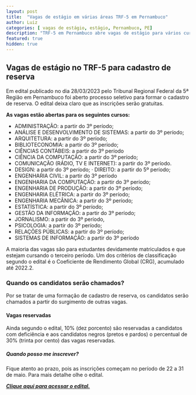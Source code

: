 ```yaml
---
layout: post
title:  "Vagas de estágio em várias áreas TRF-5 em Pernambuco"
author: Luiz
categories: [ vagas de estágio, estágio, Pernambuco, PE]
description: "TRF-5 em Pernambuco abre vagas de estágio para vários cursos entre eles Ciências da Computação e Analise e Desenvolvimento de Sistemas"
featured: true
hidden: true
---
```

## Vagas de estágio no TRF-5 para cadastro de reserva
Em edital publicado no dia 28/03/2023 pelo Tribunal Regional Federal da 5ª Região em Pernambuco foi aberto processo seletivo para formar o cadastro de reserva. O edital deixa claro que as inscrições serão gratuitas. 

 **As vagas estão abertas para os seguintes cursos:**
- ADMINISTRAÇÃO: a partir do 3º período; 
- ANÁLISE E DESENVOLVIMENTO DE SISTEMAS: a partir do 3º período; 
- ARQUITETURA: a partir do 3º período;
- BIBLIOTECONOMIA: a partir do 3º período;
- CIÊNCIAS CONTÁBEIS: a partir do 3º período
- CIÊNCIA DA COMPUTAÇÃO: a partir do 3º período; 
- COMUNICAÇÃO (RÁDIO, TV E INTERNET): a partir do 3º período.
- DESIGN: a partir do 3º período; · DIREITO: a partir do 5º período; 
- ENGENHARIA CIVIL: a partir do 3º período 
- ENGENHARIA DA COMPUTAÇÃO: a partir do 3º período; 
- ENGENHARIA DE PRODUÇÃO: a partir do 3º período; 
- ENGENHARIA ELÉTRICA: a partir do 3º período; 
- ENGENHARIA MECÂNICA: a partir do 3º período; 
- ESTATÍSTICA: a partir do 3º período;
- GESTÃO DA INFORMAÇÃO: a partir do 3º período; 
- JORNALISMO: a partir do 3º período, 
- PSICOLOGIA: a partir do 3º período; 
- RELAÇÕES PÚBLICAS: a partir do 3º período;
- SISTEMAS DE INFORMAÇÃO: a partir do 3º período

A maioria das vagas são para estudantes devidamente matriculados e que estejam cursando o terceiro período. Um dos critérios de classificação segundo o edital é o Coeficiente de Rendimento Global (CRG),  acumulado até 2022.2. 

### Quando os candidatos serão chamados?
Por se tratar de uma formação de cadastro de reserva, os candidatos serão chamados a partir do surgimento de outras vagas.


#### Vagas reservadas
Ainda segundo o edital, 10% (dez porcento) são reservadas a candidatos com deficiência e aos candidatos negros (pretos e pardos) o percentual de 30% (trinta por cento) das vagas reservadas.

##### Quando posso me inscrever?
Fique atento ao prazo, pois as inscrições começam no período de 22 a 31 de maio. Para mais detalhe olhe o edital.

***[Clique aqui para acessar o edital.](https://bit.ly/edital-trf-5-05-2023)***

